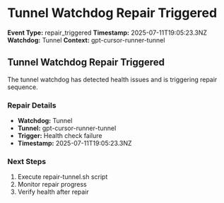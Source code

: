 # Tunnel Watchdog Repair Triggered

**Event Type:** repair_triggered
**Timestamp:** 2025-07-11T19:05:23.3NZ
**Watchdog:** Tunnel
**Context:** gpt-cursor-runner-tunnel


## Tunnel Watchdog Repair Triggered

The tunnel watchdog has detected health issues and is triggering repair sequence.

### Repair Details
- **Watchdog:** Tunnel
- **Tunnel:** gpt-cursor-runner-tunnel
- **Trigger:** Health check failure
- **Timestamp:** 2025-07-11T19:05:23.3NZ

### Next Steps
1. Execute repair-tunnel.sh script
2. Monitor repair progress
3. Verify health after repair


